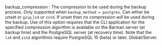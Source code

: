 backup_compression
:   The compression to be used during the backup process. Only supported when
    `backup_method = postgres`. Can either be unset or `gzip`,`lz4` or `zstd`. If unset then
    no compression will be used during the backup. Use of this option requires that the
    CLI application for the specified compression algorithm is available on the Barman
    server (at backup time) and the PostgreSQL server (at recovery time). Note that
    the `lz4` and `zstd` algorithms require PostgreSQL 15 (beta) or later. Global/Server.
